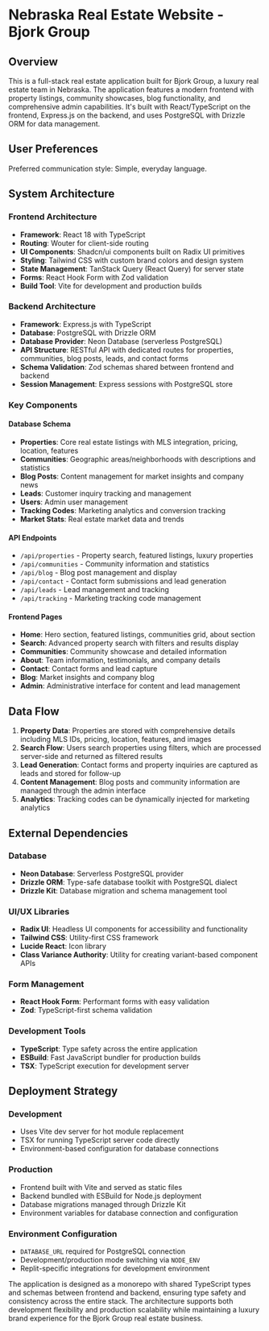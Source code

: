 # Nebraska Real Estate Website - Bjork Group

## Overview

This is a full-stack real estate application built for Bjork Group, a luxury real estate team in Nebraska. The application features a modern frontend with property listings, community showcases, blog functionality, and comprehensive admin capabilities. It's built with React/TypeScript on the frontend, Express.js on the backend, and uses PostgreSQL with Drizzle ORM for data management.

## User Preferences

Preferred communication style: Simple, everyday language.

## System Architecture

### Frontend Architecture
- **Framework**: React 18 with TypeScript
- **Routing**: Wouter for client-side routing
- **UI Components**: Shadcn/ui components built on Radix UI primitives
- **Styling**: Tailwind CSS with custom brand colors and design system
- **State Management**: TanStack Query (React Query) for server state
- **Forms**: React Hook Form with Zod validation
- **Build Tool**: Vite for development and production builds

### Backend Architecture
- **Framework**: Express.js with TypeScript
- **Database**: PostgreSQL with Drizzle ORM
- **Database Provider**: Neon Database (serverless PostgreSQL)
- **API Structure**: RESTful API with dedicated routes for properties, communities, blog posts, leads, and contact forms
- **Schema Validation**: Zod schemas shared between frontend and backend
- **Session Management**: Express sessions with PostgreSQL store

### Key Components

#### Database Schema
- **Properties**: Core real estate listings with MLS integration, pricing, location, features
- **Communities**: Geographic areas/neighborhoods with descriptions and statistics
- **Blog Posts**: Content management for market insights and company news
- **Leads**: Customer inquiry tracking and management
- **Users**: Admin user management
- **Tracking Codes**: Marketing analytics and conversion tracking
- **Market Stats**: Real estate market data and trends

#### API Endpoints
- `/api/properties` - Property search, featured listings, luxury properties
- `/api/communities` - Community information and statistics
- `/api/blog` - Blog post management and display
- `/api/contact` - Contact form submissions and lead generation
- `/api/leads` - Lead management and tracking
- `/api/tracking` - Marketing tracking code management

#### Frontend Pages
- **Home**: Hero section, featured listings, communities grid, about section
- **Search**: Advanced property search with filters and results display
- **Communities**: Community showcase and detailed information
- **About**: Team information, testimonials, and company details
- **Contact**: Contact forms and lead capture
- **Blog**: Market insights and company blog
- **Admin**: Administrative interface for content and lead management

## Data Flow

1. **Property Data**: Properties are stored with comprehensive details including MLS IDs, pricing, location, features, and images
2. **Search Flow**: Users search properties using filters, which are processed server-side and returned as filtered results
3. **Lead Generation**: Contact forms and property inquiries are captured as leads and stored for follow-up
4. **Content Management**: Blog posts and community information are managed through the admin interface
5. **Analytics**: Tracking codes can be dynamically injected for marketing analytics

## External Dependencies

### Database
- **Neon Database**: Serverless PostgreSQL provider
- **Drizzle ORM**: Type-safe database toolkit with PostgreSQL dialect
- **Drizzle Kit**: Database migration and schema management tool

### UI/UX Libraries
- **Radix UI**: Headless UI components for accessibility and functionality
- **Tailwind CSS**: Utility-first CSS framework
- **Lucide React**: Icon library
- **Class Variance Authority**: Utility for creating variant-based component APIs

### Form Management
- **React Hook Form**: Performant forms with easy validation
- **Zod**: TypeScript-first schema validation

### Development Tools
- **TypeScript**: Type safety across the entire application
- **ESBuild**: Fast JavaScript bundler for production builds
- **TSX**: TypeScript execution for development server

## Deployment Strategy

### Development
- Uses Vite dev server for hot module replacement
- TSX for running TypeScript server code directly
- Environment-based configuration for database connections

### Production
- Frontend built with Vite and served as static files
- Backend bundled with ESBuild for Node.js deployment
- Database migrations managed through Drizzle Kit
- Environment variables for database connection and configuration

### Environment Configuration
- `DATABASE_URL` required for PostgreSQL connection
- Development/production mode switching via `NODE_ENV`
- Replit-specific integrations for development environment

The application is designed as a monorepo with shared TypeScript types and schemas between frontend and backend, ensuring type safety and consistency across the entire stack. The architecture supports both development flexibility and production scalability while maintaining a luxury brand experience for the Bjork Group real estate business.